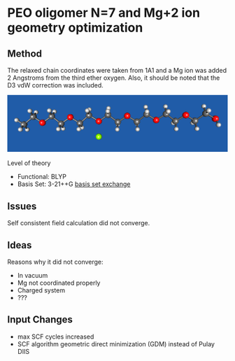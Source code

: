 # PEO oligomer N=7 and Mg+2 ion geometry optimization

## Method
The relaxed chain coordinates were taken from 1A1 and a Mg ion was added 2 Angstroms from the third ether oxygen. Also, it should be noted that the D3 vdW correction was included.

![1A2 image](https://github.com/wood-b/CompBook/blob/master/screenshots/071315_10.10.28.png?raw=true)

Level of theory
* Functional: BLYP 
* Basis Set: 3-21++G [basis set exchange](https://bse.pnl.gov/bse/portal)

## Issues
Self consistent field calculation did not converge.

## Ideas
Reasons why it did not converge:
* In vacuum
* Mg not coordinated properly
* Charged system
* ???

## Input Changes
* max SCF cycles increased
* SCF algorithm geometric direct minimization (GDM) instead of Pulay DIIS
